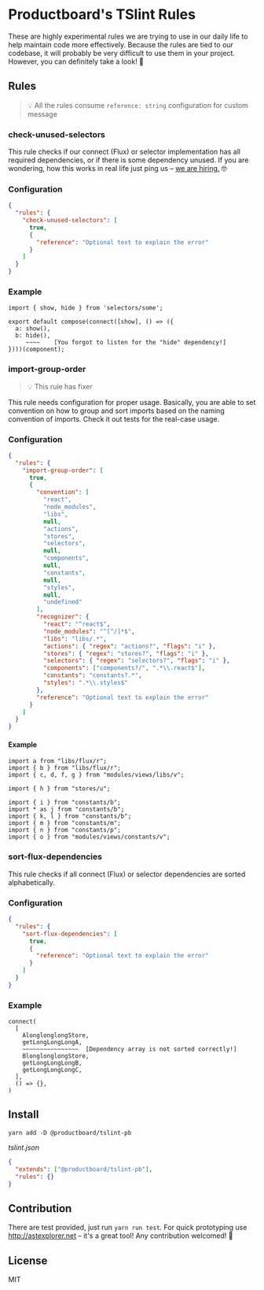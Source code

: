 # Productboard's TSlint Rules

These are highly experimental rules we are trying to use in our daily life to help maintain code more effectively. Because the rules are tied to our codebase, it will probably be very difficult to use them in your project. However, you can definitely take a look! 💪

## Rules

> 💡 All the rules consume `reference: string` configuration for custom message

### check-unused-selectors

This rule checks if our connect (Flux) or selector implementation has all required dependencies, or if there is some dependency unused. If you are wondering, how this works in real life just ping us – [we are hiring.](https://www.productboard.com/careers/senior-javascript-developer-react-js/) 🤓

### Configuration

```json
{
  "rules": {
    "check-unused-selectors": [
      true,
      {
        "reference": "Optional text to explain the error"
      }
    ]
  }
}
```

### Example

```text
import { show, hide } from 'selectors/some';

export default compose(connect([show], () => ({
  a: show(),
  b: hide(),
     ~~~~    [You forgot to listen for the "hide" dependency!]
})))(component);
```

### import-group-order

> 💡 This rule has fixer

This rule needs configuration for proper usage. Basically, you are able to set convention on how to group and sort imports based on the naming convention of imports. Check it out tests for the real-case usage.

### Configuration

```json
{
  "rules": {
    "import-group-order": [
      true,
      {
        "convention": [
          "react",
          "node_modules",
          "libs",
          null,
          "actions",
          "stores",
          "selectors",
          null,
          "components",
          null,
          "constants",
          null,
          "styles",
          null,
          "undefined"
        ],
        "recognizer": {
          "react": "^react$",
          "node_modules": "^[^/]*$",
          "libs": "libs/.*",
          "actions": { "regex": "actions?", "flags": "i" },
          "stores": { "regex": "stores?", "flags": "i" },
          "selectors": { "regex": "selectors?", "flags": "i" },
          "components": ["components?/", ".*\\.react$"],
          "constants": "constants?.*",
          "styles": ".*\\.styles$"
        },
        "reference": "Optional text to explain the error"
      }
    ]
  }
}
```

#### Example

```tsx
import a from "libs/flux/r";
import { b } from "libs/flux/r";
import { c, d, f, g } from "modules/views/libs/v";

import { h } from "stores/u";

import { i } from "constants/b";
import * as j from "constants/b";
import { k, l } from "constants/b";
import { m } from "constants/m";
import { n } from "constants/p";
import { o } from "modules/views/constants/v";
```

### sort-flux-dependencies

This rule checks if all connect (Flux) or selector dependencies are sorted alphabetically.

### Configuration

```json
{
  "rules": {
    "sort-flux-dependencies": [
      true,
      {
        "reference": "Optional text to explain the error"
      }
    ]
  }
}
```

### Example

```text
connect(
  [
    AlonglonglongStore,
    getLongLongLongA,
    ~~~~~~~~~~~~~~~~  [Dependency array is not sorted correctly!]
    BlonglonglongStore,
    getLongLongLongB,
    getLongLongLongC,
  ],
  () => {},
)
```

## Install

```
yarn add -D @productboard/tslint-pb
```

_tslint.json_

```json
{
  "extends": ["@productboard/tslint-pb"],
  "rules": {}
}
```

## Contribution

There are test provided, just run `yarn run test`. For quick prototyping use http://astexplorer.net – it's a great tool! Any contribution welcomed! 🙏

## License

MIT
